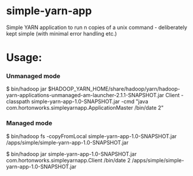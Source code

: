 simple-yarn-app
===============

Simple YARN application to run n copies of a unix command - deliberately kept simple (with minimal error handling etc.)

Usage:
======

### Unmanaged mode

$ bin/hadoop jar $HADOOP_YARN_HOME/share/hadoop/yarn/hadoop-yarn-applications-unmanaged-am-launcher-2.1.1-SNAPSHOT.jar Client -classpath simple-yarn-app-1.0-SNAPSHOT.jar -cmd "java com.hortonworks.simpleyarnapp.ApplicationMaster /bin/date 2"

### Managed mode

$ bin/hadoop fs -copyFromLocal simple-yarn-app-1.0-SNAPSHOT.jar /apps/simple/simple-yarn-app-1.0-SNAPSHOT.jar

$ bin/hadoop jar simple-yarn-app-1.0-SNAPSHOT.jar com.hortonworks.simpleyarnapp.Client /bin/date 2 /apps/simple/simple-yarn-app-1.0-SNAPSHOT.jar
  
    
